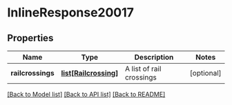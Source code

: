 # InlineResponse20017

## Properties
Name | Type | Description | Notes
------------ | ------------- | ------------- | -------------
**railcrossings** | [**list[Railcrossing]**](Railcrossing.md) | A list of rail crossings | [optional] 

[[Back to Model list]](../README.md#documentation-for-models) [[Back to API list]](../README.md#documentation-for-api-endpoints) [[Back to README]](../README.md)

